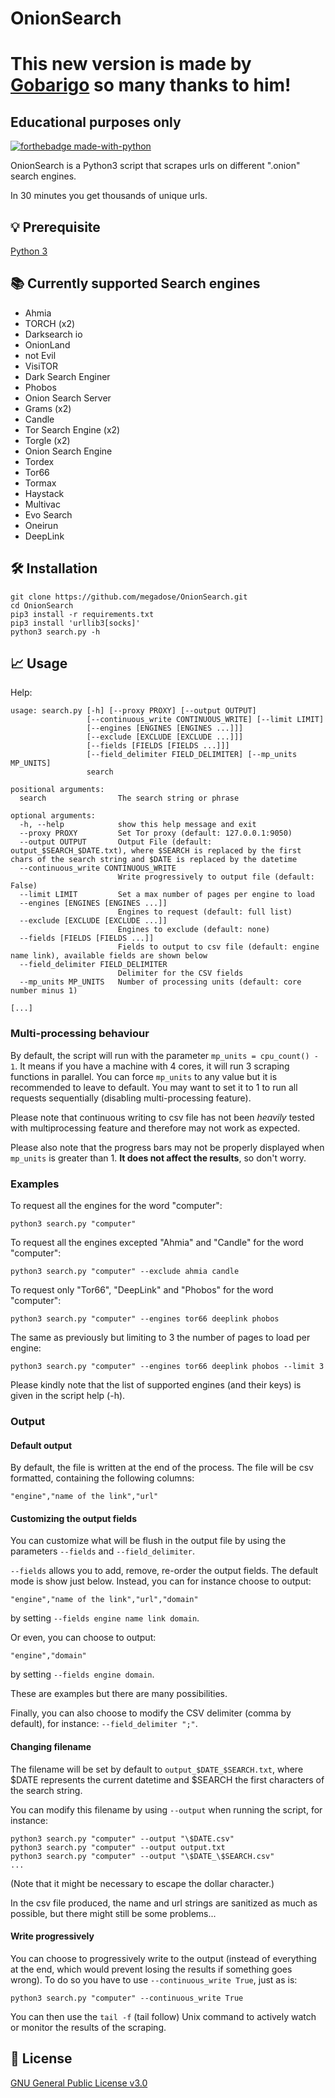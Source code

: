 # OnionSearch 
# This new version is made by [Gobarigo](https://github.com/Gobarigo) so many thanks to him!
## Educational purposes only
[![forthebadge made-with-python](http://ForTheBadge.com/images/badges/made-with-python.svg)](https://www.python.org/)

OnionSearch is a Python3 script that scrapes urls on different ".onion" search engines. 

In 30 minutes you get thousands of unique urls.

## 💡 Prerequisite
[Python 3](https://www.python.org/download/releases/3.0/)
   
## 📚 Currently supported Search engines
- Ahmia
- TORCH (x2)
- Darksearch io
- OnionLand
- not Evil
- VisiTOR
- Dark Search Enginer
- Phobos
- Onion Search Server
- Grams (x2)
- Candle
- Tor Search Engine (x2)
- Torgle (x2)
- Onion Search Engine
- Tordex
- Tor66
- Tormax
- Haystack
- Multivac
- Evo Search
- Oneirun
- DeepLink

## 🛠️ Installation

```
git clone https://github.com/megadose/OnionSearch.git
cd OnionSearch
pip3 install -r requirements.txt
pip3 install 'urllib3[socks]'
python3 search.py -h
```

## 📈  Usage

Help:
```
usage: search.py [-h] [--proxy PROXY] [--output OUTPUT]
                 [--continuous_write CONTINUOUS_WRITE] [--limit LIMIT]
                 [--engines [ENGINES [ENGINES ...]]]
                 [--exclude [EXCLUDE [EXCLUDE ...]]]
                 [--fields [FIELDS [FIELDS ...]]]
                 [--field_delimiter FIELD_DELIMITER] [--mp_units MP_UNITS]
                 search

positional arguments:
  search                The search string or phrase

optional arguments:
  -h, --help            show this help message and exit
  --proxy PROXY         Set Tor proxy (default: 127.0.0.1:9050)
  --output OUTPUT       Output File (default: output_$SEARCH_$DATE.txt), where $SEARCH is replaced by the first chars of the search string and $DATE is replaced by the datetime
  --continuous_write CONTINUOUS_WRITE
                        Write progressively to output file (default: False)
  --limit LIMIT         Set a max number of pages per engine to load
  --engines [ENGINES [ENGINES ...]]
                        Engines to request (default: full list)
  --exclude [EXCLUDE [EXCLUDE ...]]
                        Engines to exclude (default: none)
  --fields [FIELDS [FIELDS ...]]
                        Fields to output to csv file (default: engine name link), available fields are shown below
  --field_delimiter FIELD_DELIMITER
                        Delimiter for the CSV fields
  --mp_units MP_UNITS   Number of processing units (default: core number minus 1)

[...]
```

### Multi-processing behaviour

By default, the script will run with the parameter `mp_units = cpu_count() - 1`. It means if you have a machine with 4 cores,
it will run 3 scraping functions in parallel. You can force `mp_units` to any value but it is recommended to leave to default.
You may want to set it to 1 to run all requests sequentially (disabling multi-processing feature).

Please note that continuous writing to csv file has not been *heavily* tested with multiprocessing feature and therefore
may not work as expected.

Please also note that the progress bars may not be properly displayed when `mp_units` is greater than 1.
**It does not affect the results**, so don't worry.

### Examples

To request all the engines for the word "computer":
```
python3 search.py "computer"
```

To request all the engines excepted "Ahmia" and "Candle" for the word "computer":
```
python3 search.py "computer" --exclude ahmia candle
```

To request only "Tor66", "DeepLink" and "Phobos" for the word "computer":
```
python3 search.py "computer" --engines tor66 deeplink phobos
```

The same as previously but limiting to 3 the number of pages to load per engine:
```
python3 search.py "computer" --engines tor66 deeplink phobos --limit 3
```

Please kindly note that the list of supported engines (and their keys) is given in the script help (-h).


### Output

#### Default output

By default, the file is written at the end of the process. The file will be csv formatted, containing the following columns:
```
"engine","name of the link","url"
```

#### Customizing the output fields

You can customize what will be flush in the output file by using the parameters `--fields` and `--field_delimiter`.

`--fields` allows you to add, remove, re-order the output fields. The default mode is show just below. Instead, you can for instance
choose to output:
```
"engine","name of the link","url","domain"
```
by setting `--fields engine name link domain`.

Or even, you can choose to output:
```
"engine","domain"
```
by setting `--fields engine domain`.

These are examples but there are many possibilities.

Finally, you can also choose to modify the CSV delimiter (comma by default), for instance: `--field_delimiter ";"`.

#### Changing filename

The filename will be set by default to `output_$DATE_$SEARCH.txt`, where $DATE represents the current datetime and $SEARCH the first
characters of the search string.

You can modify this filename by using `--output` when running the script, for instance:
```
python3 search.py "computer" --output "\$DATE.csv"
python3 search.py "computer" --output output.txt
python3 search.py "computer" --output "\$DATE_\$SEARCH.csv"
...
```
(Note that it might be necessary to escape the dollar character.)

In the csv file produced, the name and url strings are sanitized as much as possible, but there might still be some problems...

#### Write progressively

You can choose to progressively write to the output (instead of everything at the end, which would prevent
losing the results if something goes wrong). To do so you have to use `--continuous_write True`, just as is:
```
python3 search.py "computer" --continuous_write True
```
You can then use the `tail -f` (tail follow) Unix command to actively watch or monitor the results of the scraping.

## 📝 License
[GNU General Public License v3.0](https://www.gnu.org/licenses/gpl-3.0.fr.html)


